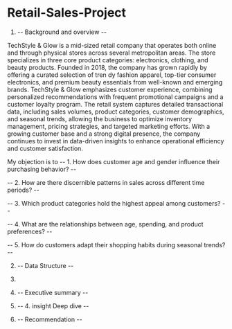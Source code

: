 # Retail-Sales-Project 
1. -- Background and overview --

TechStyle & Glow is a mid-sized retail company that operates both online and through physical stores across several metropolitan areas. The store specializes in three core product categories: electronics, clothing, and beauty products. Founded in 2018, the company has grown rapidly by offering a curated selection of tren                                                                                                                                                                                                                                                                                                                                                                                                                                                                                                                                                  dy fashion apparel, top-tier consumer electronics, and premium beauty essentials from well-known and emerging brands. TechStyle & Glow emphasizes customer experience, combining personalized recommendations with frequent promotional campaigns and a customer loyalty program. The retail system captures detailed transactional data, including sales volumes, product categories, customer demographics, and seasonal trends, allowing the business to optimize inventory management, pricing strategies, and targeted marketing efforts. With a growing customer base and a strong digital presence, the company continues to invest in data-driven insights to enhance operational efficiency and customer satisfaction.

My objection is to 
-- 1. How does customer age and gender influence their purchasing behavior? -- 

-- 2. How are there discernible patterns in sales across different time periods? -- 

-- 3. Which product categories hold the highest appeal among customers? -- 

-- 4. What are the relationships between age, spending, and product preferences? -- 

-- 5. How do customers adapt their shopping habits during seasonal trends? -- 


2. -- Data Structure --








3. 
4. -- Executive summary --
5. -- 4. insight Deep dive --
6. -- Recommendation -- 
